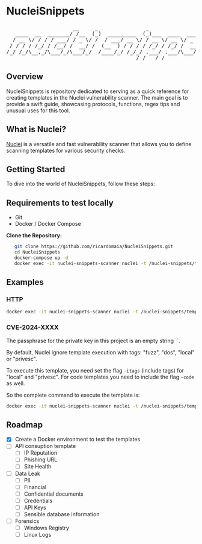 # NucleiSnippets

<pre>
                     __     _               _                  __
   ____  __  _______/ /__  (_)  _________  (_)___  ____  ___  / /______
  / __ \/ / / / ___/ / _ \/ /  / ___/ __ \/ / __ \/ __ \/ _ \/ __/ ___/
 / / / / /_/ / /__/ /  __/ /  (__  ) / / / / /_/ / /_/ /  __/ /_(__  )
/_/ /_/\__,_/\___/_/\___/_/  /____/_/ /_/_/ .___/ .___/\___/\__/____/
                                         /_/   /_/
</pre>

## Overview

NucleiSnippets is repository dedicated to serving as a quick reference for creating templates in the Nuclei vulnerability scanner. The main goal is to provide a swift guide, showcasing protocols, functions, regex tips and unusual uses for this tool.

## What is Nuclei?

[Nuclei](https://nuclei.projectdiscovery.io/) is a versatile and fast vulnerability scanner that allows you to define scanning templates for various security checks.

## Getting Started

To dive into the world of NucleiSnippets, follow these steps:

## Requirements to test locally

- Git
- Docker / Docker Compose

**Clone the Repository:**

```bash
   git clone https://github.com/ricardomaia/NucleiSnippets.git
   cd NucleiSnippets
   docker-compose up -d
   docker exec -it nuclei-snippets-scanner nuclei -t /nuclei-snippets/templates -u http://host.docker.internal:1337 -nh -vv -v
```

## Examples

### HTTP

```bash
docker exec -it nuclei-snippets-scanner nuclei -t /nuclei-snippets/templates/http.yaml -u http://target.local -nh -vv -v
```

### CVE-2024-XXXX

The passphrase for the private key in this project is an empty string ``.

By default, Nuclei ignore template execution with tags: "fuzz", "dos", "local" or "privesc".

To execute this template, you need set the flag `-itags` (include tags) for "local" and "privesc". For code templates you need to include the flag `-code` as well.

So the complete command to execute the template is:

```bash
docker exec -it nuclei-snippets-scanner nuclei -t /nuclei-snippets/templates/cve-2024-XXXX.yaml -vv -v -code -itags local -itags privesc -debug
```

## Roadmap

- [x] Create a Docker environment to test the templates
- [ ] API consuption template
  - [ ] IP Reputation
  - [ ] Phishing URL
  - [ ] Site Health
- [ ] Data Leak
  - [ ] PII
  - [ ] Financial
  - [ ] Confidential documents
  - [ ] Credentials
  - [ ] API Keys
  - [ ] Sensible database information
- [ ] Forensics
  - [ ] Windows Registry
  - [ ] Linux Logs
